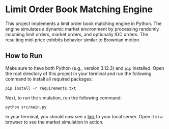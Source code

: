 # Limit Order Book Matching Engine
This project implements a limit order book matching engine in Python. The engine simulates a dynamic market environment by processing randomly incoming limit orders, market orders, and optionally IOC orders. The resulting mid-price exhibits behavior similar to Brownian motion.

## How to Run
Make sure to have both Python (e.g., version 3.12.3) and `pip` installed. Open the root directory of this project in your terminal and run the following command to install all required packages:

```
pip install -r requirements.txt
```

Next, to run the simulation, run the following command:
```
python src/main.py
```

In your terminal, you should now see a [link]((http://localhost:5001)) to your local server. Open it in a browser to see the market simulation in action.